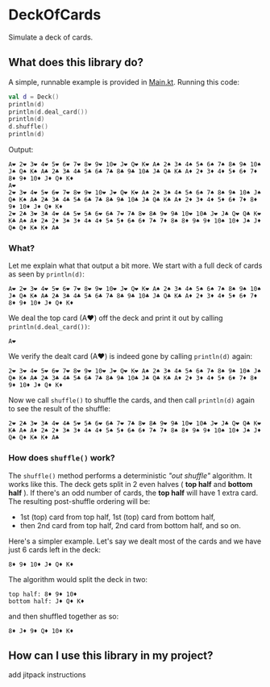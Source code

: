 # DeckOfCards
Simulate a deck of cards.

## What does this library do?

A simple, runnable example is provided in [Main.kt](src/main/kotlin/org/example/Main.kt). Running this code:
```kotlin
val d = Deck()
println(d)
println(d.deal_card())
println(d)
d.shuffle()
println(d)
```

Output:
```text
A❤ 2❤ 3❤ 4❤ 5❤ 6❤ 7❤ 8❤ 9❤ 10❤ J❤ Q❤ K❤ A♠ 2♠ 3♠ 4♠ 5♠ 6♠ 7♠ 8♠ 9♠ 10♠ J♠ Q♠ K♠ A♣ 2♣ 3♣ 4♣ 5♣ 6♣ 7♣ 8♣ 9♣ 10♣ J♣ Q♣ K♣ A♦ 2♦ 3♦ 4♦ 5♦ 6♦ 7♦ 8♦ 9♦ 10♦ J♦ Q♦ K♦ 
A❤
2❤ 3❤ 4❤ 5❤ 6❤ 7❤ 8❤ 9❤ 10❤ J❤ Q❤ K❤ A♠ 2♠ 3♠ 4♠ 5♠ 6♠ 7♠ 8♠ 9♠ 10♠ J♠ Q♠ K♠ A♣ 2♣ 3♣ 4♣ 5♣ 6♣ 7♣ 8♣ 9♣ 10♣ J♣ Q♣ K♣ A♦ 2♦ 3♦ 4♦ 5♦ 6♦ 7♦ 8♦ 9♦ 10♦ J♦ Q♦ K♦ 
2❤ 2♣ 3❤ 3♣ 4❤ 4♣ 5❤ 5♣ 6❤ 6♣ 7❤ 7♣ 8❤ 8♣ 9❤ 9♣ 10❤ 10♣ J❤ J♣ Q❤ Q♣ K❤ K♣ A♠ A♦ 2♠ 2♦ 3♠ 3♦ 4♠ 4♦ 5♠ 5♦ 6♠ 6♦ 7♠ 7♦ 8♠ 8♦ 9♠ 9♦ 10♠ 10♦ J♠ J♦ Q♠ Q♦ K♠ K♦ A♣ 
```

### What?
Let me explain what that output a bit more. We start with a full deck of cards as seen by `println(d)`:

```text
A❤ 2❤ 3❤ 4❤ 5❤ 6❤ 7❤ 8❤ 9❤ 10❤ J❤ Q❤ K❤ A♠ 2♠ 3♠ 4♠ 5♠ 6♠ 7♠ 8♠ 9♠ 10♠ J♠ Q♠ K♠ A♣ 2♣ 3♣ 4♣ 5♣ 6♣ 7♣ 8♣ 9♣ 10♣ J♣ Q♣ K♣ A♦ 2♦ 3♦ 4♦ 5♦ 6♦ 7♦ 8♦ 9♦ 10♦ J♦ Q♦ K♦
```

We deal the top card (A❤) off the deck and print it out by calling `println(d.deal_card())`:

```text
A❤
```

We verify the dealt card (A❤) is indeed gone by calling `println(d)` again:
```text
2❤ 3❤ 4❤ 5❤ 6❤ 7❤ 8❤ 9❤ 10❤ J❤ Q❤ K❤ A♠ 2♠ 3♠ 4♠ 5♠ 6♠ 7♠ 8♠ 9♠ 10♠ J♠ Q♠ K♠ A♣ 2♣ 3♣ 4♣ 5♣ 6♣ 7♣ 8♣ 9♣ 10♣ J♣ Q♣ K♣ A♦ 2♦ 3♦ 4♦ 5♦ 6♦ 7♦ 8♦ 9♦ 10♦ J♦ Q♦ K♦
```

Now we call `shuffle()` to shuffle the cards, and then call `println(d)` again to see the result of the shuffle:
```text
2❤ 2♣ 3❤ 3♣ 4❤ 4♣ 5❤ 5♣ 6❤ 6♣ 7❤ 7♣ 8❤ 8♣ 9❤ 9♣ 10❤ 10♣ J❤ J♣ Q❤ Q♣ K❤ K♣ A♠ A♦ 2♠ 2♦ 3♠ 3♦ 4♠ 4♦ 5♠ 5♦ 6♠ 6♦ 7♠ 7♦ 8♠ 8♦ 9♠ 9♦ 10♠ 10♦ J♠ J♦ Q♠ Q♦ K♠ K♦ A♣
```

### How does `shuffle()` work? 
The `shuffle()` method performs a deterministic *"out shuffle"* algorithm. It works like this. The deck gets split in 2 even halves ( **top half** and **bottom half** ). If there's an odd number of cards, the **top half** will have 1 extra card. The resulting post-shuffle ordering will be:
* 1st (top) card from top half, 1st (top) card from bottom half,
* then 2nd card from top half, 2nd card from bottom half, and so on.

Here's a simpler example. Let's say we dealt most of the cards and we have just 6 cards left in the deck:

```text
8♦ 9♦ 10♦ J♦ Q♦ K♦
```

The algorithm would split the deck in two:
```text
top half: 8♦ 9♦ 10♦
bottom half: J♦ Q♦ K♦
```
and then shuffled together as so:
```text
8♦ J♦ 9♦ Q♦ 10♦ K♦
```

## How can I use this library in my project?

add jitpack instructions 